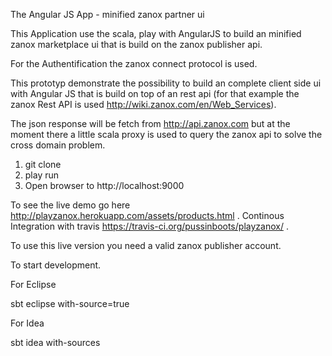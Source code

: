 The Angular JS App - minified zanox partner ui

This Application use the scala, play with AngularJS to build an minified 
zanox marketplace ui that is build on the zanox publisher api.

For the Authentification the zanox connect protocol is used.

This prototyp demonstrate the possibility to build an complete client side ui
with Angular JS that is build on top of an rest api (for that example the zanox Rest 
API is used http://wiki.zanox.com/en/Web_Services).

The json response will be fetch from http://api.zanox.com but at the moment 
there a little scala proxy is used to query the zanox api to solve the cross domain 
problem.

1. git clone
2. play run 
3. Open browser to http://localhost:9000


To see the live demo go here http://playzanox.herokuapp.com/assets/products.html .
Continous Integration with travis https://travis-ci.org/pussinboots/playzanox/ .

To use this live version you need a valid zanox publisher account.


To start development.

For Eclipse
     
sbt eclipse with-source=true
    
For Idea

sbt idea with-sources
